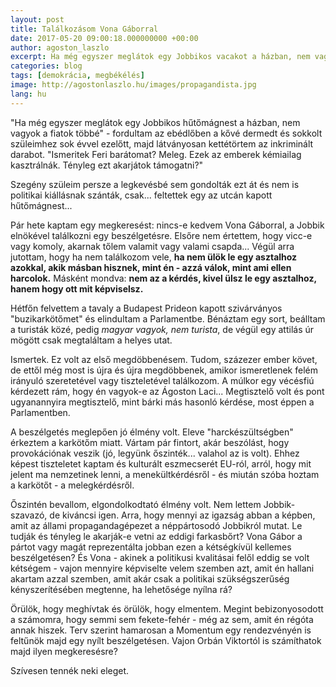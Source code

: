 ```yaml
---
layout: post
title: Találkozásom Vona Gáborral
date: 2017-05-20 09:00:18.000000000 +00:00
author: agoston_laszlo
excerpt: Ha még egyszer meglátok egy Jobbikos vacakot a házban, nem vagyok a fiatok többé - fordultam az ebédlőben a kővé dermedt és sokkolt szüleimhez sok évvel ezelőtt, majd látványosan kettétörtem az szóban forgó darabot. Szegény szüleim persze a legkevésbé sem politikai kiállásnak szánták, csak... feltettek egy az utcán kapott hűtőmágnest...
categories: blog
tags: [demokrácia, megbékélés]
image: http://agostonlaszlo.hu/images/propagandista.jpg
lang: hu
---
```

"Ha még egyszer meglátok egy Jobbikos hűtőmágnest a házban, nem vagyok a fiatok többé" - fordultam az ebédlőben a kővé dermedt és sokkolt szüleimhez sok évvel ezelőtt, majd látványosan kettétörtem az inkriminált darabot. "Ismeritek Feri barátomat? Meleg. Ezek az emberek kémiailag kasztrálnák. Tényleg ezt akarjátok támogatni?"

Szegény szüleim persze a legkevésbé sem gondolták ezt át és nem is politikai kiállásnak szánták, csak... feltettek egy az utcán kapott hűtőmágnest...

Pár hete kaptam egy megkeresést: nincs-e kedvem Vona Gáborral, a Jobbik elnökével találkozni egy beszélgetésre. Elsőre nem értettem, hogy vicc-e vagy komoly, akarnak tőlem valamit vagy valami csapda... Végül arra jutottam, hogy ha nem találkozom vele, **ha nem ülök le egy asztalhoz azokkal, akik másban hisznek, mint én - azzá válok, mint ami ellen harcolok.** Másként mondva: **nem az a kérdés, kivel ülsz le egy asztalhoz, hanem hogy ott mit képviselsz.**

Hétfőn felvettem a tavaly a Budapest Prideon kapott szivárványos "buzikarkötőmet" és elindultam a Parlamentbe. Bénáztam egy sort, beálltam a turisták közé, pedig *magyar vagyok, nem turista*, de végül egy attilás úr mögött csak megtaláltam a helyes utat. 

Ismertek. Ez volt az első megdöbbenésem. Tudom, százezer ember követ, de ettől még most is újra és újra megdöbbenek, amikor ismeretlenek felém irányuló szeretetével vagy tiszteletével találkozom. A múlkor egy vécésfiú kérdezett rám, hogy én vagyok-e az Ágoston Laci... Megtisztelő volt és pont ugyanannyira megtisztelő, mint bárki más hasonló kérdése, most éppen a Parlamentben.

A beszélgetés meglepően jó élmény volt. Eleve "harckészültségben" érkeztem a karkötőm miatt. Vártam pár fintort, akár beszólást, hogy provokációnak veszik (jó, legyünk őszinték... valahol az is volt). Ehhez képest tiszteletet kaptam és kulturált eszmecserét EU-ról, arról, hogy mit jelent ma nemzetinek lenni, a menekültkérdésről - és miután szóba hoztam a karkötőt - a melegkérdésről. 

Őszintén bevallom, elgondolkodtató élmény volt. Nem lettem Jobbik-szavazó, de kiváncsi igen. Arra, hogy mennyi az igazság abban a képben, amit az állami propagandagépezet a néppártosodó Jobbikról mutat. Le tudják és tényleg le akarják-e vetni az eddigi farkasbőrt? Vona Gábor a pártot vagy magát reprezentálta jobban ezen a kétségkívül kellemes beszélgetésen? És Vona - akinek a politikusi kvalitásai felől eddig se volt kétségem - vajon mennyire képviselte velem szemben azt, amit én hallani akartam azzal szemben, amit akár csak a politikai szükségszerűség kényszerítésében megtenne, ha lehetősége nyílna rá?

Örülök, hogy meghívtak és örülök, hogy elmentem. Megint bebizonyosodott a számomra, hogy semmi sem fekete-fehér - még az sem, amit én régóta annak hiszek. Terv szerint hamarosan a Momentum egy rendezvényén is feltűnök majd egy nyílt beszélgetésen. Vajon Orbán Viktortól is számíthatok majd ilyen megkeresésre?

Szívesen tennék neki eleget.
